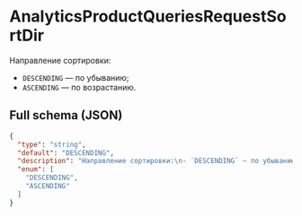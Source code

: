 # AnalyticsProductQueriesRequestSortDir

Направление сортировки:
- `DESCENDING` — по убыванию;
- `ASCENDING` — по возрастанию.


## Full schema (JSON)
```json
{
  "type": "string",
  "default": "DESCENDING",
  "description": "Направление сортировки:\n- `DESCENDING` — по убыванию;\n- `ASCENDING` — по возрастанию.\n",
  "enum": [
    "DESCENDING",
    "ASCENDING"
  ]
}
```
